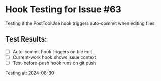 # Hook Testing for Issue #63

Testing if the PostToolUse hook triggers auto-commit when editing files.

## Test Results:
- [ ] Auto-commit hook triggers on file edit
- [ ] Current-work hook shows issue context
- [ ] Test-before-push hook runs on git push

Testing at: 2024-08-30